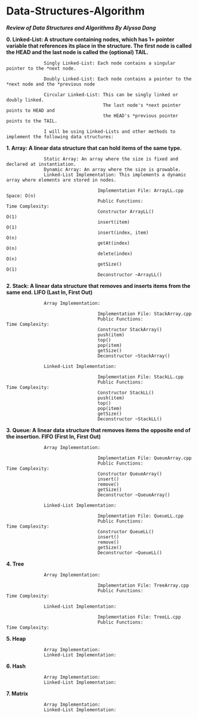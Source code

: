 # Data-Structures-Algorithm
***Review of Data Structures and Algorithms By Alyssa Dang***


**0. Linked-List:   A structure containing nodes, which has 1+ pointer variable that references its place in the structure.
                  The first node is called the HEAD and the last node is called the (optional) TAIL.**

                  Singly Linked-List: Each node contains a singular pointer to the *next node.

                  Doubly Linked-List: Each node contains a pointer to the *next node and the *previous node

                  Circular Linked-List: This can be singly linked or doubly linked. 
                                        The last node's *next pointer points to HEAD and 
                                        the HEAD's *previous pointer points to the TAIL.
                                        
                  I will be using Linked-Lists and other methods to implement the following data structures:


**1. Array: A linear data structure that can hold items of the same type.**

                  Static Array: An array where the size is fixed and declared at instantiation.
                  Dynamic Array: An array where the size is growable.
                  Linked-List Implementation: This implements a dynamic array where elements are stored in nodes.
                  
                                      Implementation File: ArrayLL.cpp                Space: O(n)
                                      Public Functions:                               Time Complexity:
                                      Constructor ArrayLL()                           O(1)
                                      insert(item)                                    O(1)
                                      insert(index, item)                             O(n)
                                      getAt(index)                                    O(n)
                                      delete(index)                                   O(n)
                                      getSize()                                       O(1)
                                      Deconstructor ~ArrayLL()

**2. Stack: A linear data structure that removes and inserts items from the same end. LIFO (Last In, First Out)**

                  Array Implementation:
                  
                                      Implementation File: StackArray.cpp
                                      Public Functions:                               Time Complexity:
                                      Constructor StackArray()
                                      push(item)
                                      top()
                                      pop(item)
                                      getSize()
                                      Deconstructor ~StackArray()
                                      
                  Linked-List Implementation:
                  
                                      Implementation File: StackLL.cpp
                                      Public Functions:                               Time Complexity:
                                      Constructor StackLL()
                                      push(item)
                                      top()
                                      pop(item)
                                      getSize()
                                      Deconstructor ~StackLL()
                                      
**3. Queue: A linear data structure that removes items the opposite end of the insertion. FIFO (First In, First Out)**

                  Array Implementation:
                  
                                      Implementation File: QueueArray.cpp
                                      Public Functions:                               Time Complexity:
                                      Constructor QueueArray()
                                      insert()
                                      remove()
                                      getSize()
                                      Deconstructor ~QueueArray()
                                      
                  Linked-List Implementation:
                  
                                      Implementation File: QueueLL.cpp
                                      Public Functions:                               Time Complexity:
                                      Constructor QueueLL()
                                      insert()
                                      remove()
                                      getSize()
                                      Deconstructor ~QueueLL()
                                      
**4. Tree**

                  Array Implementation:
                  
                                      Implementation File: TreeArray.cpp
                                      Public Functions:                               Time Complexity:

                  Linked-List Implementation:
                  
                                      Implementation File: TreeLL.cpp
                                      Public Functions:                               Time Complexity:
                                      
**5. Heap**

                  Array Implementation:
                  Linked-List Implementation:
            
**6. Hash**

                  Array Implementation:
                  Linked-List Implementation:
            
**7. Matrix**

                  Array Implementation:
                  Linked-List Implementation:
